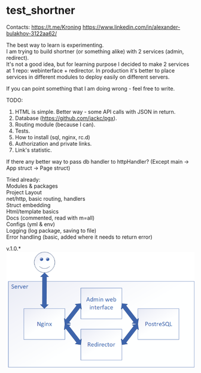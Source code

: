 # test_shortner
Contacts: https://t.me/Kroning https://www.linkedin.com/in/alexander-bulakhov-3122aa62/ <br>

The best way to learn is experimenting.<br>
I am trying to build shortner (or something alike) with 2 services (admin, redirect).<br>
It's not a good idea, but for learning purpose I decided to make 2 services at 1 repo: webinterface + redirector. In production it's better to place services in different modules to deploy easily on different servers.

If you can point something that I am doing wrong - feel free to write.

TODO:
1. HTML is simple. Better way - some API calls with JSON in return.
2. Database (https://github.com/jackc/pgx).
3. Routing module (because I can).
4. Tests.
5. How to install (sql, nginx, rc.d)
6. Authorization and private links.
7. Link's statistic.

If there any better way to pass db handler to httpHandler? (Except main -> App struct -> Page struct)

Tried already:<br>
Modules & packages<br>
Project Layout<br>
net/http, basic routing, handlers<br>
Struct embedding<br>
Html/template basics<br>
Docs (commented, read with m=all)<br>
Configs (yml & env)<br>
Logging (log package, saving to file)<br>
Error handling (basic, added where it needs to return error)<br>

v.1.0.* <br>
![v.1.0.*](readme_pics/v1.0.png)
